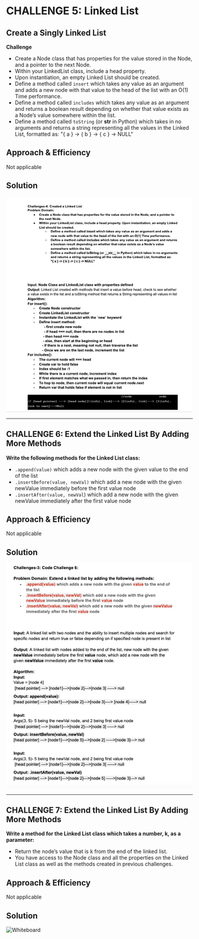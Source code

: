 # CHALLENGE 5: Linked List

## Create a Singly Linked List


**Challenge**

- Create a Node class that has properties for the value stored in the Node, and a pointer to the next Node.
- Within your LinkedList class, include a head property. 
- Upon instantiation, an empty Linked List should be created.
- Define a method called `insert` which takes any value as an argument and adds a new node with that value to the head of the list with an O(1) Time performance.
- Define a method called `includes` which takes any value as an argument and returns a boolean result depending on whether that value exists as a Node’s value somewhere within the list.
- Define a method called `toString` (or __str__ in Python) which takes in no arguments and returns a string representing all the values in the Linked List, formatted as:
"{ a } -> { b } -> { c } -> NULL"

## Approach & Efficiency
Not applicable

## Solution
![Whiteboard](./linkedList.png)

------------------------------------------

## CHALLENGE 6: Extend the Linked List By Adding More Methods

**Write the following methods for the Linked List class:**

- `.append(value)` which adds a new node with the given value to the end of the list
- `.insertBefore(value, newVal)` which add a new node with the given newValue immediately before the first value node
- `.insertAfter(value, newVal`) which add a new node with the given newValue immediately after the first value node

## Approach & Efficiency
Not applicable

## Solution
![Whiteboard](./ll-insertions.png)


------------------------------------------

## CHALLENGE 7: Extend the Linked List By Adding More Methods

**Write a method for the Linked List class which takes a number, k, as a parameter:**
- Return the node’s value that is k from the end of the linked list.
- You have access to the Node class and all the properties on the Linked List class as well as the methods created in previous challenges.

## Approach & Efficiency
Not applicable

## Solution
![Whiteboard](./)
